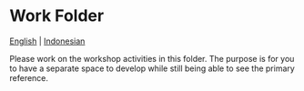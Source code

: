 # Work Folder
[English](README.md) | [Indonesian](Readme-id.md)

Please work on the workshop activities in this folder. The purpose is for you to have a separate space to develop while still being able to see the primary reference. 
